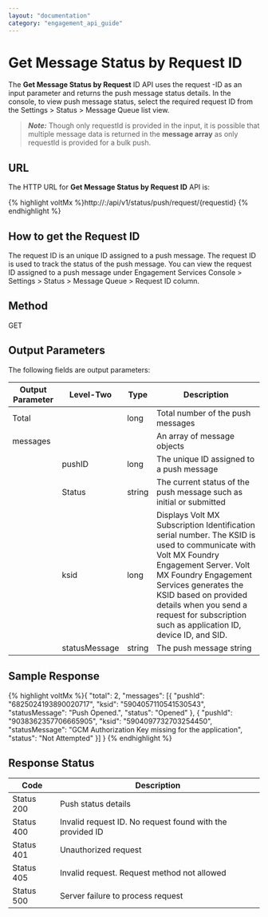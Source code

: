 ```yaml
---
layout: "documentation"
category: "engagement_api_guide"
---
```


# Get Message Status by Request ID

The **Get Message Status by Request** ID API uses the request -ID as an input parameter and returns the push message status details. In the console, to view push message status, select the required request ID from the Settings > Status > Message Queue list view.

> **_Note:_** Though only requestId is provided in the input, it is possible that multiple message data is returned in the **message array** as only requestId is provided for a bulk push.

## URL

The HTTP URL for **Get Message Status by Request ID** API is:

{% highlight voltMx %}http://<host>:<port>/api/v1/status/push/request/{requestid}
{% endhighlight %}

## How to get the Request ID

The request ID is an unique ID assigned to a push message. The request ID is used to track the status of the push message. You can view the request ID assigned to a push message under Engagement Services Console > Settings > Status > Message Queue > Request ID column.

## Method

GET

## Output Parameters

The following fields are output parameters:

| Output Parameter | Level-Two     | Type   | Description                                                                                                                                                                                                                                                                                               |
| ---------------- | ------------- | ------ | --------------------------------------------------------------------------------------------------------------------------------------------------------------------------------------------------------------------------------------------------------------------------------------------------------- |
| Total            |               | long   | Total number of the push messages                                                                                                                                                                                                                                                                         |
| messages         |               |        | An array of message objects                                                                                                                                                                                                                                                                               |
|                  | pushID        | long   | The unique ID assigned to a push message                                                                                                                                                                                                                                                                  |
|                  | Status        | string | The current status of the push message such as initial or submitted                                                                                                                                                                                                                                       |
|                  | ksid          | long   | Displays Volt MX Subscription Identification serial number. The KSID is used to communicate with Volt MX Foundry Engagement Server. Volt MX Foundry Engagement Services generates the KSID based on provided details when you send a request for subscription such as application ID, device ID, and SID. |
|                  | statusMessage | string | The push message string                                                                                                                                                                                                                                                                                   |

## Sample Response

{% highlight voltMx %}{
"total": 2,
"messages": [{
"pushId": "6825024193890020717",
"ksid": "5904057110541530543",
"statusMessage": "Push Opened.",
"status": "Opened"
}, {
"pushId": "9038362357706665905",
"ksid": "5904097732703254450",
"statusMessage": "GCM Authorization Key missing for the application",
"status": "Not Attempted"
}]
}
{% endhighlight %}

## Response Status

| Code       | Description                                               |
| ---------- | --------------------------------------------------------- |
| Status 200 | Push status details                                       |
| Status 400 | Invalid request ID. No request found with the provided ID |
| Status 401 | Unauthorized request                                      |
| Status 405 | Invalid request. Request method not allowed               |
| Status 500 | Server failure to process request                         |
